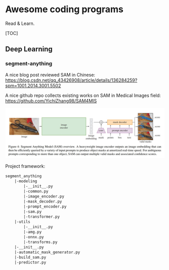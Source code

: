 # Awesome coding programs
Read & Learn.

[TOC]

## Deep Learning
### segment-anything
A nice blog post reviewed SAM in Chinese: 
https://blog.csdn.net/qq_43426908/article/details/136284259?spm=1001.2014.3001.5502

A nice github repo collects existing works on SAM in Medical Images field: 
https://github.com/YichiZhang98/SAM4MIS

<img src='./figs/sam_overview.jpg'>

Project framework: 
```
segment_anything
    |-modeling
        |-__init__.py
        |-common.py
        |-image_encoder.py
        |-mask_decoder.py
        |-prompt_encoder.py
        |-sam.py
        |-transformer.py
    |-utils
        |-__init__.py
        |-amg.py
        |-onnx.py
        |-transforms.py
    |-__init__.py
    |-automatic_mask_generator.py
    |-build_sam.py
    |-predictor.py 

```
